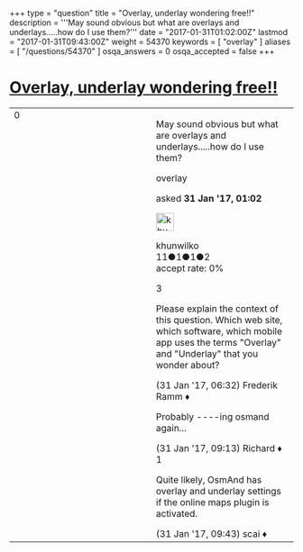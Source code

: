 +++
type = "question"
title = "Overlay, underlay wondering free!!"
description = '''May sound obvious but what are overlays and underlays.....how do I use them?'''
date = "2017-01-31T01:02:00Z"
lastmod = "2017-01-31T09:43:00Z"
weight = 54370
keywords = [ "overlay" ]
aliases = [ "/questions/54370" ]
osqa_answers = 0
osqa_accepted = false
+++

<div class="headNormal">

# [Overlay, underlay wondering free!!](/questions/54370/overlay-underlay-wondering-free)

</div>

<div id="main-body">

<div id="askform">

<table id="question-table" style="width:100%;">
<colgroup>
<col style="width: 50%" />
<col style="width: 50%" />
</colgroup>
<tbody>
<tr>
<td style="width: 30px; vertical-align: top"><div class="vote-buttons">
<span id="post-54370-upvote" class="ajax-command post-vote up" rel="nofollow" title="I like this post (click again to cancel)"> </span>
<div id="post-54370-score" class="post-score" title="current number of votes">
0
</div>
<span id="post-54370-downvote" class="ajax-command post-vote down" rel="nofollow" title="I dont like this post (click again to cancel)"> </span> <span id="favorite-mark" class="ajax-command favorite-mark" rel="nofollow" title="mark/unmark this question as favorite (click again to cancel)"> </span>
<div id="favorite-count" class="favorite-count">
&#10;</div>
</div></td>
<td><div id="item-right">
<div class="question-body">
<p>May sound obvious but what are overlays and underlays.....how do I use them?</p>
</div>
<div id="question-tags" class="tags-container tags">
<span class="post-tag tag-link-overlay" rel="tag" title="see questions tagged &#39;overlay&#39;">overlay</span>
</div>
<div id="question-controls" class="post-controls">
&#10;</div>
<div class="post-update-info-container">
<div class="post-update-info post-update-info-user">
<p>asked <strong>31 Jan '17, 01:02</strong></p>
<img src="https://secure.gravatar.com/avatar/e4710d406e5cbc4f327f4dad48f0cba1?s=32&amp;d=identicon&amp;r=g" class="gravatar" width="32" height="32" alt="khunwilko&#39;s gravatar image" />
<p><span>khunwilko</span><br />
<span class="score" title="11 reputation points">11</span><span title="1 badges"><span class="badge1">●</span><span class="badgecount">1</span></span><span title="1 badges"><span class="silver">●</span><span class="badgecount">1</span></span><span title="2 badges"><span class="bronze">●</span><span class="badgecount">2</span></span><br />
<span class="accept_rate" title="Rate of the user&#39;s accepted answers">accept rate:</span> <span title="khunwilko has no accepted answers">0%</span></p>
</div>
</div>
<div id="comments-container-54370" class="comments-container">
<span id="54371"></span>
<div id="comment-54371" class="comment">
<div id="post-54371-score" class="comment-score">
3
</div>
<div class="comment-text">
<p>Please explain the context of this question. Which web site, which software, which mobile app uses the terms "Overlay" and "Underlay" that you wonder about?</p>
</div>
<div id="comment-54371-info" class="comment-info">
<span class="comment-age">(31 Jan '17, 06:32)</span> <span class="comment-user userinfo">Frederik Ramm ♦</span>
</div>
</div>
<span id="54372"></span>
<div id="comment-54372" class="comment">
<div id="post-54372-score" class="comment-score">
&#10;</div>
<div class="comment-text">
<p>Probably ----ing osmand again...</p>
</div>
<div id="comment-54372-info" class="comment-info">
<span class="comment-age">(31 Jan '17, 09:13)</span> <span class="comment-user userinfo">Richard ♦</span>
</div>
</div>
<span id="54373"></span>
<div id="comment-54373" class="comment">
<div id="post-54373-score" class="comment-score">
1
</div>
<div class="comment-text">
<p>Quite likely, OsmAnd has overlay and underlay settings if the online maps plugin is activated.</p>
</div>
<div id="comment-54373-info" class="comment-info">
<span class="comment-age">(31 Jan '17, 09:43)</span> <span class="comment-user userinfo">scai ♦</span>
</div>
</div>
</div>
<div id="comment-tools-54370" class="comment-tools">
&#10;</div>
<div class="clear">
&#10;</div>
<div id="comment-54370-form-container" class="comment-form-container">
&#10;</div>
<div class="clear">
&#10;</div>
</div></td>
</tr>
</tbody>
</table>

</div>

</div>

